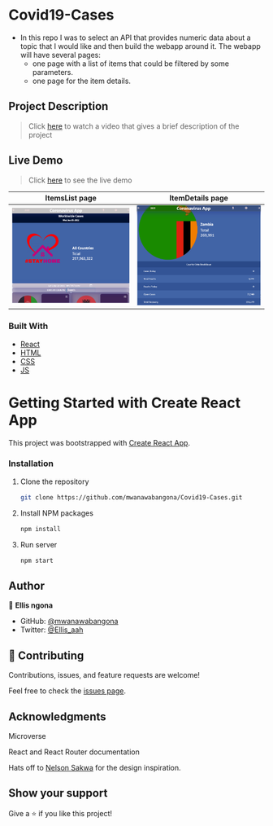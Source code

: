 # Covid19-Cases

- In this repo I was to select an API that provides numeric data about a topic that I would like and then build the webapp around it. The webapp will have several pages:
  - one page with a list of items that could be filtered by some parameters.
  - one page for the item details.

## Project Description
> Click [here](https://www.loom.com/share/e7d79bb5e6d14098878b1c7b9bf5fa6a) to watch a video that gives a brief description of the project

## Live Demo
> Click [here](https://elated-roentgen-42cb41.netlify.app/) to see the live demo


ItemsList page                              |  ItemDetails page
:------------------------------------------:|:------------------------------------------:
![](./src/assets/images/covid.png)   |  ![](./src/assets/images/covid1.png) 

### Built With

- [React](https://es.reactjs.org/)
- [HTML](https://www.w3schools.com/html/)
- [CSS](https://www.w3schools.com/css/)
- [JS](https://www.javascript.com/)

# Getting Started with Create React App

This project was bootstrapped with [Create React App](https://github.com/facebook/create-react-app).

### Installation

1. Clone the repository
   ```sh
   git clone https://github.com/mwanawabangona/Covid19-Cases.git
   ```
2. Install NPM packages
   ```sh
   npm install
   ```
3. Run server
   ```sh
   npm start
   ```
## Author

👤 **Ellis ngona**

- GitHub: [@mwanawabangona](https://github.com/mwanawabangona)
- Twitter: [@Ellis_aah](https://twitter.com/Ellis_aah)

## 🤝 Contributing

Contributions, issues, and feature requests are welcome!

Feel free to check the [issues page](../../issues/).

## Acknowledgments
Microverse

React and React Router documentation

Hats off to [Nelson Sakwa](https://www.behance.net/sakwadesignstudio) for the design inspiration.


## Show your support

Give a ⭐️ if you like this project!